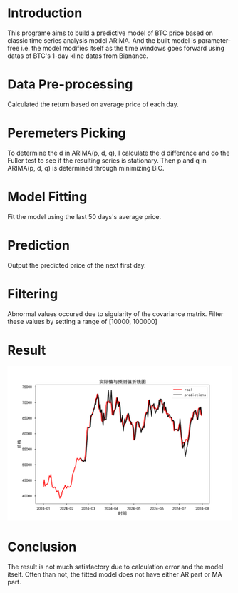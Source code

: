 # Introduction
This programe aims to build a predictive model of BTC price based on classic time series analysis model ARIMA. And the built model is parameter-free i.e. the model modifies itself as the time windows goes forward using datas of BTC's 1-day kline datas from Bianance.
# Data Pre-processing
Calculated the return based on average price of each day.
# Peremeters Picking
To determine the d in ARIMA(p, d, q), I calculate the d difference and do the Fuller test to see if the resulting series is stationary. Then p and q in ARIMA(p, d, q) is determined through minimizing BIC.
# Model Fitting
Fit the model using the last 50 days's average price.
# Prediction
Output the predicted price of the next first day.
# Filtering
Abnormal values occured due to sigularity of the covariance matrix. Filter these values by setting a range of [10000, 100000] 
# Result
![](./Figure_1.svg)
# Conclusion
The result is not much satisfactory due to calculation error and the model itself. Often than not, the fitted model does not have either AR part or MA part.